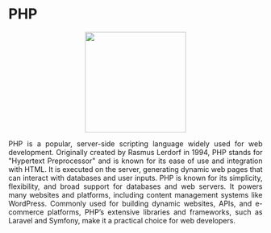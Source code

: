 # PHP
<div align="center">
   <img src="https://cdn.jsdelivr.net/gh/devicons/devicon@latest/icons/php/php-original.svg" width="200" height="auto">
</div>
<p align="justify"> PHP is a popular, server-side scripting language widely used for web development. Originally created by Rasmus Lerdorf in 1994, PHP stands for "Hypertext Preprocessor" and is known for its ease of use and integration with HTML. It is executed on the server, generating dynamic web pages that can interact with databases and user inputs. PHP is known for its simplicity, flexibility, and broad support for databases and web servers. It powers many websites and platforms, including content management systems like WordPress. Commonly used for building dynamic websites, APIs, and e-commerce platforms, PHP’s extensive libraries and frameworks, such as Laravel and Symfony, make it a practical choice for web developers. </p>
